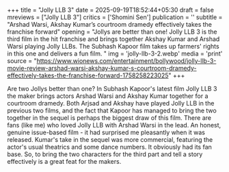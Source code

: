 +++
title = "Jolly LLB 3"
date = 2025-09-19T18:52:44+05:30
draft = false
mreviews = ["Jolly LLB 3"]
critics = ['Shomini Sen']
publication = ''
subtitle = "Arshad Warsi, Akshay Kumar’s courtroom dramedy effectively takes the franchise forward"
opening = "Jollys are better than one! Jolly LLB 3 is the third film in the hit franchise and brings together Akshay Kumar and Arshad Warsi playing Jolly LLBs. The Subhash Kapoor film takes up farmers' rights in this one and delivers a fun film. "
img = 'jolly-llb-3-2.webp'
media = 'print'
source = "https://www.wionews.com/entertainment/bollywood/jolly-llb-3-movie-review-arshad-warsi-akshay-kumar-s-courtroom-dramedy-effectively-takes-the-franchise-forward-1758258223025"
+++

Are two Jollys better than one? In Subhash Kapoor's latest film Jolly LLB 3 the maker brings actors Arshad Warsi and Akshay Kumar together for a courtroom dramedy. Both Arjsad and Akshay have played Jolly LLB in the previous two films, and the fact that Kapoor has managed to bring the two together in the sequel is perhaps the biggest draw of this film. There are fans (like me) who loved Jolly LLB with Arshad Warsi in the lead. An honest, genuine issue-based film - it had surprised me pleasantly when it was released. Kumar's take in the sequel was more commercial, featuring the actor's usual theatrics and some dance numbers. It obviously had its fan base. So, to bring the two characters for the third part and tell a story effectively is a great feat for the makers.
